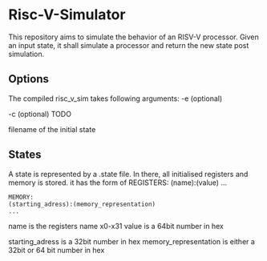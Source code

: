 # Risc-V-Simulator

This repository aims to simulate the behavior of an RISV-V processor.
Given an input state, it shall simulate a processor and return the new state post simulation.


## Options
The compiled risc_v_sim takes following arguments:
-e <filename of output> (optional)

-c <number of cycles of the simulation> (optional) TODO

filename of the initial state


## States
A state is represented by a .state file.
In there, all initialised registers and memory is stored.
it has the form of
    REGISTERS:
    (name):(value)
    ...

    MEMORY:
    (starting_adress):(memory_representation)
    ...

name is the registers name x0-x31
value is a 64bit number in hex

starting_adress is a 32bit number in hex
memory_representation is either a 32bit or 64 bit number in hex

